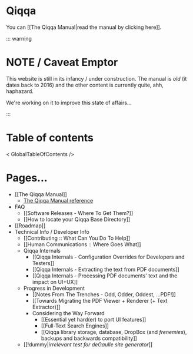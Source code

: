 # Qiqqa

You can [[The Qiqqa Manual|read the manual by clicking here]].


::: warning

# NOTE / Caveat Emptor

This website is still in its infancy / under construction. The manual is *old* (it dates back to 2016) and the other content is currently quite, ahh, haphazard.

We're working on it to improve this state of affairs...

:::


# Table of contents

< GlobalTableOfContents />


# Pages...

- [[The Qiqqa Manual]]
  - [The Qiqqa Manual reference](The.Qiqqa.Manual.reference.html)
- FAQ
  - [[Software Releases - Where To Get Them?]]
  - [[How to locate your Qiqqa Base Directory]]
- [[Roadmap]]
- Technical Info / Developer Info
  + [[Contributing :: What Can You Do To Help]]
  + [[Human Communications :: Where Goes What]]
  + Qiqqa Internals
    + [[Qiqqa Internals - Configuration Overrides for Developers and Testers]]
    + [[Qiqqa Internals - Extracting the text from PDF documents]]
    + [[Qiqqa Internals - Processing PDF documents' text and the impact on UI+UX]]
  + Progress in Development
    + [[Notes From The Trenches - Odd, Odder, Oddest, ...PDF!]]
    + [[Towards Migrating the PDF Viewer + Renderer (+ Text Extractor)]]
    + Considering the Way Forward
      + [[Essential yet hard(er) to port UI features]] 
      + [[Full-Text Search Engines]]
      + [[Qiqqa library storage, database, DropBox (and *frenemies*), backups and backwards compatibility]]
  + [[!dummy|*irrelevant test for deGaulle site generator*]]

